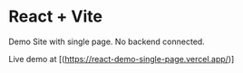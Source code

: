 # React + Vite

Demo Site with single page. No backend connected.

Live demo at [(https://react-demo-single-page.vercel.app/)]
